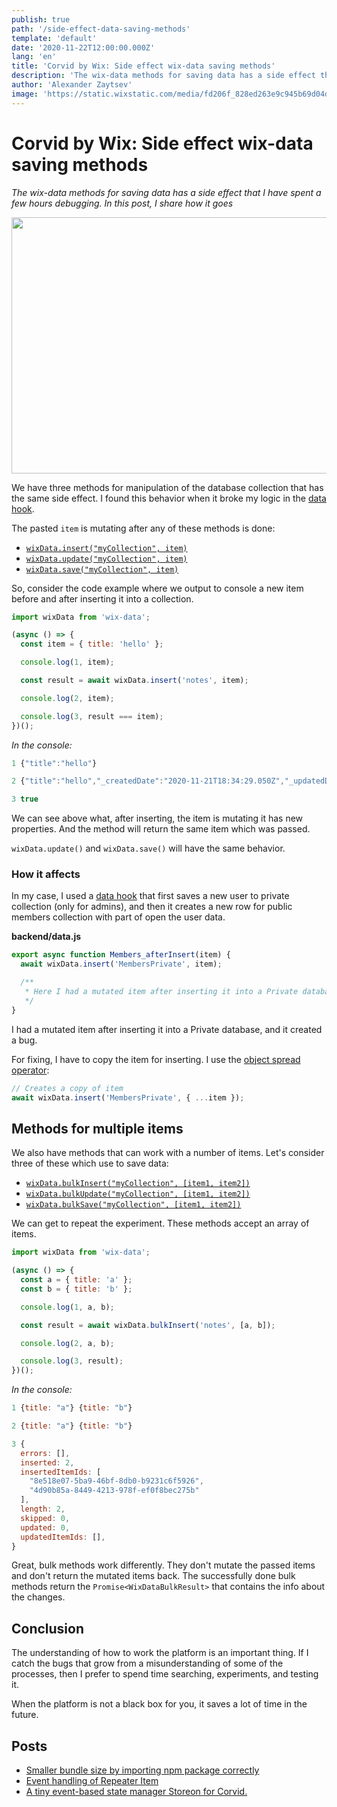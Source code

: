 ```yaml
---
publish: true
path: '/side-effect-data-saving-methods'
template: 'default'
date: '2020-11-22T12:00:00.000Z'
lang: 'en'
title: 'Corvid by Wix: Side effect wix-data saving methods'
description: 'The wix-data methods for saving data has a side effect that I have spent a few hours debugging. In this post, I share how it goes'
author: 'Alexander Zaytsev'
image: 'https://static.wixstatic.com/media/fd206f_828ed263e9c945b69d04dbf6e2328d9a~mv2.jpg/v2/fill/w_500,h_500/i.jpg'
---
```


# Corvid by Wix: Side effect wix-data saving methods

*The wix-data methods for saving data has a side effect that I have spent a few hours debugging. In this post, I share how it goes*

<img
  src="https://static.wixstatic.com/media/fd206f_828ed263e9c945b69d04dbf6e2328d9a~mv2.jpg"
  width="775"
  height="410"
/>

We have three methods for manipulation of the database collection that has the same side effect. I found this behavior when it broke my logic in the [data hook](https://support.wix.com/en/article/corvid-using-data-hooks).

The pasted `item` is mutating after any of these methods is done:

- [`wixData.insert("myCollection", item)`](https://www.wix.com/corvid/reference/wix-data/insert)
- [`wixData.update("myCollection", item)`](https://www.wix.com/corvid/reference/wix-data/update)
- [`wixData.save("myCollection", item)`](https://www.wix.com/corvid/reference/wix-data/save)

So, consider the code example where we output to console a new item before and after inserting it into a collection.

```js
import wixData from 'wix-data';

(async () => {
  const item = { title: 'hello' };

  console.log(1, item);

  const result = await wixData.insert('notes', item);

  console.log(2, item);

  console.log(3, result === item);
})();
```

*In the console:*

```js
1 {"title":"hello"}

2 {"title":"hello","_createdDate":"2020-11-21T18:34:29.050Z","_updatedDate":"2020-11-21T18:34:29.050Z","_id":"6e616318-ffdb-4954-9529-84c6a63f5393"}

3 true
```

We can see above what, after inserting, the item is mutating it has new properties. And the method will return the same item which was passed.

`wixData.update()` and `wixData.save()` will have the same behavior.

### How it affects

In my case, I used a [data hook](https://support.wix.com/en/article/corvid-about-data-hooks) that first saves a new user to private collection (only for admins), and then it creates a new row for public members collection with part of open the user data.

**backend/data.js**

```js
export async function Members_afterInsert(item) {
  await wixData.insert('MembersPrivate', item);

  /**
   * Here I had a mutated item after inserting it into a Private database.
   */
}
```

I had a mutated item after inserting it into a Private database, and it created a bug.

For fixing, I have to copy the item for inserting. I use the [object spread operator](https://developer.mozilla.org/en-US/docs/Web/JavaScript/Reference/Operators/Spread_syntax):

```js
// Creates a copy of item
await wixData.insert('MembersPrivate', { ...item });
```

## Methods for multiple items

We also have methods that can work with a number of items. Let's consider three of these which use to save data:

- [`wixData.bulkInsert("myCollection", [item1, item2])`](https://www.wix.com/corvid/reference/wix-data/bulkinsert)
- [`wixData.bulkUpdate("myCollection", [item1, item2])`](https://www.wix.com/corvid/reference/wix-data/bulkupdate)
- [`wixData.bulkSave("myCollection", [item1, item2])`](https://www.wix.com/corvid/reference/wix-data/bulksave)

We can get to repeat the experiment. These methods accept an array of items.

```js
import wixData from 'wix-data';

(async () => {
  const a = { title: 'a' };
  const b = { title: 'b' };

  console.log(1, a, b);

  const result = await wixData.bulkInsert('notes', [a, b]);

  console.log(2, a, b);

  console.log(3, result);
})();
```

*In the console:*

```js
1 {title: "a"} {title: "b"}

2 {title: "a"} {title: "b"}

3 {
  errors: [],
  inserted: 2,
  insertedItemIds: [
    "8e518e07-5ba9-46bf-8db0-b9231c6f5926",
    "4d90b85a-8449-4213-978f-ef0f8bec275b"
  ],
  length: 2,
  skipped: 0,
  updated: 0,
  updatedItemIds: [],
}
```

Great, bulk methods work differently. They don't mutate the passed items and don't return the mutated items back. The successfully done bulk methods return the `Promise<WixDataBulkResult>` that contains the info about the changes.

## Conclusion

The understanding of how to work the platform is an important thing. If I catch the bugs that grow from a misunderstanding of some of the processes, then I prefer to spend time searching, experiments, and testing it.

When the platform is not a black box for you, it saves a lot of time in the future.

## Posts

- [Smaller bundle size by importing npm package correctly](/smaller-bundle-size-by-importing-npm-package-correctly/)
- [Event handling of Repeater Item](/event-handling-of-repeater-item/)
- [A tiny event-based state manager Storeon for Corvid.](/corvid-storeon/)
